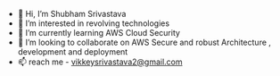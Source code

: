 - 👋 Hi, I’m Shubham Srivastava
- 👀 I’m interested in revolving technologies
- 🌱 I’m currently learning AWS Cloud Security
- 💞️ I’m looking to collaborate on AWS Secure and robust Architecture , development and deployment
- 📫 reach me - vikkeysrivastava2@gmail.com

<!---
shubham-er/shubham-er is a ✨ special ✨ repository because its `README.md` (this file) appears on your GitHub profile.
You can click the Preview link to take a look at your changes.
--->
